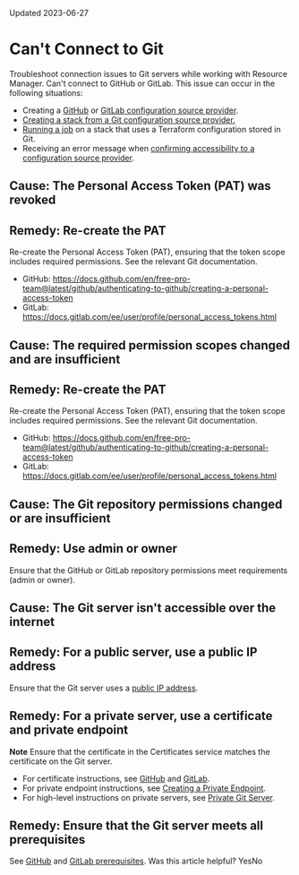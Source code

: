 Updated 2023-06-27
# Can't Connect to Git
Troubleshoot connection issues to Git servers while working with Resource Manager.
Can't connect to GitHub or GitLab. 
This issue can occur in the following situations: 
  * Creating a [GitHub](https://docs.oracle.com/en-us/iaas/Content/ResourceManager/Tasks/create-csp-github.htm#top "Create a configuration source provider in Resource Manager from GitHub.") or [GitLab configuration source provider](https://docs.oracle.com/en-us/iaas/Content/ResourceManager/Tasks/create-csp-gitlab.htm#top "Create a configuration source provider in Resource Manager from GitLab.").
  * [Creating a stack from a Git configuration source provider.](https://docs.oracle.com/en-us/iaas/Content/ResourceManager/Tasks/create-stack-git.htm#top "Create a stack in Resource Manager from a Terraform configuration stored in Git. Select a configuration source provider that specifies the Git information needed to access the configurations.")
  * [Running a job](https://docs.oracle.com/en-us/iaas/Content/ResourceManager/Tasks/create-job.htm#top "Create a job in Resource Manager, such as plan, apply, or destroy.") on a stack that uses a Terraform configuration stored in Git. 
  * Receiving an error message when [confirming accessibility to a configuration source provider](https://docs.oracle.com/en-us/iaas/Content/ResourceManager/Tasks/validate-connection-csp.htm#top "Confirm that Resource Manager can access a configuration source provider's server URL with the provided authentication information. You can validate a connection by using the Console only.").


## Cause: The Personal Access Token (PAT) was revoked
## Remedy: Re-create the PAT
Re-create the Personal Access Token (PAT), ensuring that the token scope includes required permissions.
See the relevant Git documentation.
  * GitHub: <https://docs.github.com/en/free-pro-team@latest/github/authenticating-to-github/creating-a-personal-access-token>
  * GitLab: <https://docs.gitlab.com/ee/user/profile/personal_access_tokens.html>


## Cause: The required permission scopes changed and are insufficient
## Remedy: Re-create the PAT
Re-create the Personal Access Token (PAT), ensuring that the token scope includes required permissions.
See the relevant Git documentation.
  * GitHub: <https://docs.github.com/en/free-pro-team@latest/github/authenticating-to-github/creating-a-personal-access-token>
  * GitLab: <https://docs.gitlab.com/ee/user/profile/personal_access_tokens.html>


## Cause: The Git repository permissions changed or are insufficient
## Remedy: Use admin or owner
Ensure that the GitHub or GitLab repository permissions meet requirements (admin or owner). 
## Cause: The Git server isn't accessible over the internet
## Remedy: For a public server, use a public IP address
Ensure that the Git server uses a [public IP address](https://docs.oracle.com/iaas/Content/Network/Tasks/managingpublicIPs.htm).
## Remedy: For a private server, use a certificate and private endpoint
**Note** Ensure that the certificate in the Certificates service matches the certificate on the Git server.
  * For certificate instructions, see [GitHub](https://docs.oracle.com/en-us/iaas/Content/ResourceManager/Tasks/create-csp-github.htm#import-cert "To access a private GitHub server, make its associated SSL certificate available in the OCI Certificates service.") and [GitLab](https://docs.oracle.com/en-us/iaas/Content/ResourceManager/Tasks/create-csp-gitlab.htm#import-cert "To access a private GitLab server, make its associated SSL certificate available in the Oracle Cloud Infrastructure Certificates service.").
  * For private endpoint instructions, see [Creating a Private Endpoint](https://docs.oracle.com/en-us/iaas/Content/ResourceManager/Tasks/create-private-endpoints.htm#top "Create a private endpoint in Resource Manager.").
  * For high-level instructions on private servers, see [Private Git Server](https://docs.oracle.com/en-us/iaas/Content/ResourceManager/Tasks/private-endpoints.htm#private-git "Give Resource Manager access to a Git server that isn't accessible over the internet. User these instructions for a private server that you host at Oracle Cloud Infrastructure or on-premises.").


## Remedy: Ensure that the Git server meets all prerequisites
See [GitHub](https://docs.oracle.com/en-us/iaas/Content/ResourceManager/Tasks/create-csp-github.htm#prereqs) and [GitLab prerequisites](https://docs.oracle.com/en-us/iaas/Content/ResourceManager/Tasks/create-csp-gitlab.htm#prereqs).
Was this article helpful?
YesNo

